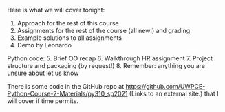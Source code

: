 Here is what we will cover tonight:

1. Approach for the rest of this course
2. Assignments for the rest of the course (all new!) and grading
3. Example solutions to all assignments
4. Demo by Leonardo

Python code:
5. Brief OO recap
6. Walkthrough HR assignment
7. Project structure and packaging (by request!)
8. Remember: anything you are unsure about let us know

There is some code in the GitHub repo at https://github.com/UWPCE-Python-Course-2-Materials/py310_sp2021 (Links to an external site.) that I will cover if time permits.
